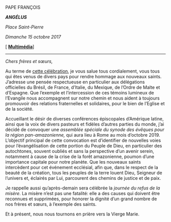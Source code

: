 PAPE FRANÇOIS

***ANGÉLUS***

*Place Saint-Pierre*

*Dimanche 15 octobre 2017*

\[ **[Multimédia](http://w2.vatican.va/content/francesco/fr/events/event.dir.html/content/vaticanevents/fr/2017/10/15/angelus.html)**\]

* * *

*Chers frères et sœurs,*

Au terme de [cette célébration](http://w2.vatican.va/content/francesco/fr/events/event.dir.html/content/vaticanevents/fr/2017/10/15/messa-ritodicanonizzazione.html), je vous salue tous cordialement, vous tous qui êtes venus de divers pays pour rendre hommage aux nouveaux saints. J’adresse une pensée respectueuse en particulier aux délégations officielles du Brésil, de France, d’Italie, du Mexique, de l’Ordre de Malte et d’Espagne. Que l’exemple et l’intercession de ces témoins lumineux de l’Evangile nous accompagnent sur notre chemin et nous aident à toujours promouvoir des relations fraternelles et solidaires, pour le bien de l’Eglise et de la société.

Accueillant le désir de diverses conférences épiscopales d’Amérique latine, ainsi que la voix de divers pasteurs et fidèles d’autres parties du monde, j’ai décidé de convoquer une *assemblée spéciale du synode des évêques pour la région pan-amazonienne,* qui aura lieu à Rome au mois d’octobre 2019. L’objectif principal de cette convocation est d’identifier de nouvelles voies pour l’évangélisation de cette portion du Peuple de Dieu, en particulier des autochtones, souvent oubliés et sans la perspective d’un avenir serein, notamment à cause de la crise de la forêt amazonienne, poumon d’une importance capitale pour notre planète. Que les nouveaux saints intercèdent pour cet événement ecclésial, afin que, dans le respect de la beauté de la création, tous les peuples de la terre louent Dieu, Seigneur de l’univers et, éclairés par Lui, parcourent des chemins de justice et de paix.

Je rappelle aussi qu’après-demain sera célébrée la *journée du refus de la misère*. La misère n’est pas une fatalité: elle a des causes qui doivent être reconnues et supprimées, pour honorer la dignité d’un grand nombre de nos frères et sœurs, à l’exemple des saints.

Et à présent, nous nous tournons en prière vers la Vierge Marie.